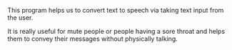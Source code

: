 This program helps us to convert text to speech via taking text input from the user. 

It is really useful for mute people or people having a sore throat and helps them to convey their messages without physically talking. 
